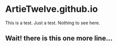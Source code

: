 # ArtieTwelve.github.io

This is a test. Just a test. Nothing to see here.

## Wait! there is this one more line...

